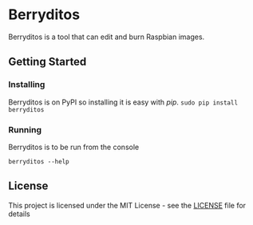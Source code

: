 # Berryditos

Berryditos is a tool that can edit and burn Raspbian images.

## Getting Started

### Installing
Berryditos is on PyPI so installing it is easy with *pip*.
``` sudo pip install berryditos ```

### Running
Berryditos is to be run from the console

```berryditos --help```

## License
This project is licensed under the MIT License - see the [LICENSE](https://github.com/tovam/berryditos/blob/master/LICENSE) file for details
